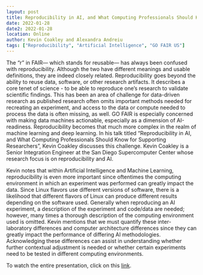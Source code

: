 ```yaml
---
layout: post
title: Reproducibility in AI, and What Computing Professionals Should Know for Supporting Researchers
date: 2022-01-28
date2: 2022-01-28
location: Online
author: Kevin Coakley and Alexandra Andreiu
tags: ["Reproducibility", "Artificial Intelligence", "GO FAIR US"]
---
```


The “r” in FAIR— which stands for reusable— has always been confused with reproducibility. Although the two have different meanings and usable definitions, they are indeed closely related. Reproducibility goes beyond the ability to reuse data, software, or other research artifacts. It describes a core tenet of science - to be able to reproduce one’s research to validate scientific findings. This has been an area of challenge for data-driven research as published  research often omits important methods needed for recreating an experiment, and  access to the data or compute needed to process the data is often missing, as well. GO FAIR is especially concerned with making data machines actionable, especially as a dimension of AI-readiness. Reproducibility becomes that much more complex in the realm of machine learning and deep learning. In his talk titled “Reproducibility in AI, and What Computing Professionals Should Know for Supporting Researchers”, Kevin Coakley discusses this challenge. Kevin Coakley is a Senior Integration Engineer at the San Diego Supercomputer Center whose research focus is on reproducibility and AI.

Kevin notes that within Artificial Intelligence and Machine Learning, reproducibility is even more important since oftentimes the computing environment in which an experiment was performed can greatly impact the data. Since Linux flavors use different versions of software, there is a likelihood that different flavors of Linux can produce different results depending on the software used. Generally when reproducing an AI experiment, a description of the experiment and code/data are needed; however, many times a thorough description of the computing environment used is omitted. Kevin mentions that we must quantify these inter-laboratory differences and computer architecture differences since they can greatly impact the performance of differing AI methodologies. Acknowledging these differences can assist in understanding whether further contextual adjustment is needed or whether certain experiments need to be tested in different computing environments. 

To watch the entire presentation, click on this <a href ="https://www.youtube.com/watch?v=onqJeT-hQpI">link</a>.


